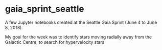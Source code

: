 # gaia_sprint_seattle
A few Jupyter notebooks created at the Seattle Gaia Sprint (June 4 to June 8, 2018).

My goal for the week was to identify stars moving radially away from the Galactic Centre, to search for hypervelocity stars.


